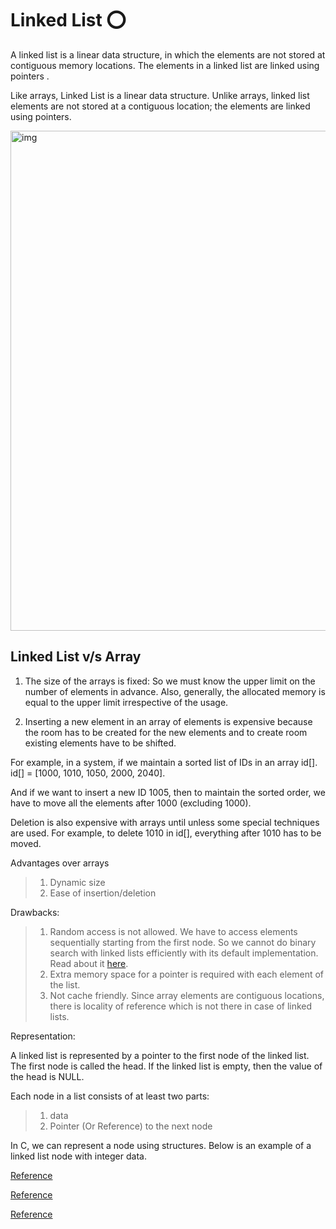 # Linked List ⭕

A linked list is a linear data structure, in which the elements are not stored at contiguous memory locations. The elements in a linked list are linked using pointers .

Like arrays, Linked List is a linear data structure. Unlike arrays, linked list elements are not stored at a contiguous location; the elements are linked using pointers.

<img width="800" alt="img" src="https://user-images.githubusercontent.com/85029234/137493705-7e01de07-a6a7-4cdc-81a6-214471e19b1d.png">

## Linked List v/s Array

1) The size of the arrays is fixed: So we must know the upper limit on the number of elements in advance. Also, generally, the allocated memory is equal to the upper limit irrespective of the usage. 
 
2) Inserting a new element in an array of elements is expensive because the room has to be created for the new elements and to create room existing elements have to be shifted. 
 
For example, in a system, if we maintain a sorted list of IDs in an array id[]. 
id[] = [1000, 1010, 1050, 2000, 2040]. 

And if we want to insert a new ID 1005, then to maintain the sorted order, we have to move all the elements after 1000 (excluding 1000). 

Deletion is also expensive with arrays until unless some special techniques are used. For example, to delete 1010 in id[], everything after 1010 has to be moved.

Advantages over arrays 
> 1) Dynamic size 
> 2) Ease of insertion/deletion

Drawbacks: 
> 1) Random access is not allowed. We have to access elements sequentially starting from the first node. So we cannot do binary search with linked lists efficiently with its default implementation. Read about it [here](https://www.geeksforgeeks.org/binary-search-on-singly-linked-list/). 
> 2) Extra memory space for a pointer is required with each element of the list. 
> 3) Not cache friendly. Since array elements are contiguous locations, there is locality of reference which is not there in case of linked lists.

Representation: 

A linked list is represented by a pointer to the first node of the linked list. The first node is called the head. If the linked list is empty, then the value of the head is NULL. 

Each node in a list consists of at least two parts: 
> 1) data 
> 2) Pointer (Or Reference) to the next node 

In C, we can represent a node using structures. Below is an example of a linked list node with integer data. 

[Reference](https://www.tutorialspoint.com/data_structures_algorithms/linked_list_program_in_c.htm)

[Reference](https://www.javatpoint.com/singly-linked-list)

[Reference](https://www.geeksforgeeks.org/data-structures/linked-list/)
